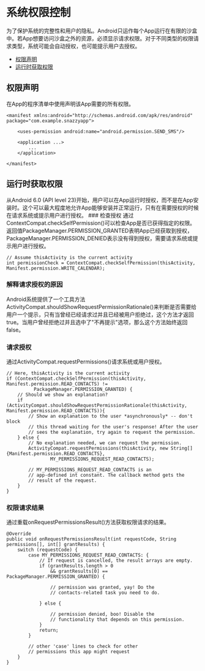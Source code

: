 # 系统权限控制
为了保护系统的完整性和用户的隐私。Android只运作每个App运行在有限的沙盒中。若App想要访问沙盒之外的资源，必须显示请求权限。对于不同类型的权限请求类型，系统可能会自动授权，也可能提示用户去授权。  
* [权限声明](#declaringPermission)  
* [运行时获取权限](#requestPermissionAtRunTime)

<h2 id="declaringPermission">权限声明</h2>
在App的程序清单中使用<uses-permission>声明该App需要的所有权限。  

```
<manifest xmlns:android="http://schemas.android.com/apk/res/android" package="com.example.snazzyapp">

    <uses-permission android:name="android.permission.SEND_SMS"/>
    
    <application ...>
        ...
    </application>

</manifest>
```

<h2 id="requestPermissionAtRunTime">运行时获取权限</h2>
从Android 6.0 (API level 23)开始，用户可以在App运行时授权，而不是在App安装时。这个可以最大程度地允许App能够安装并正常运行，只有在需要授权的时候在请求系统或提示用户进行授权。
### 检查授权
通过ContextCompat.checkSelfPermission()可以检查App是否已获得指定的权限。 返回值PackageManager.PERMISSION_GRANTED表明App已经获取到授权，PackageManager.PERMISSION_DENIED表示没有得到授权，需要请求系统或提示用户进行授权。  

```
// Assume thisActivity is the current activity
int permissionCheck = ContextCompat.checkSelfPermission(thisActivity, Manifest.permission.WRITE_CALENDAR);
```

### 解释请求授权的原因
Android系统提供了一个工具方法ActivityCompat.shouldShowRequestPermissionRationale()来判断是否需要给用户一个提示，只有当曾经已经请求过并且已经被用户拒绝过，这个方法才返回true。当用户曾经拒绝过并且选中了"不再提示"选项，那么这个方法始终返回false。
### 请求授权
通过ActivityCompat.requestPermissions()请求系统或用户授权。

```
// Here, thisActivity is the current activity
if (ContextCompat.checkSelfPermission(thisActivity, Manifest.permission.READ_CONTACTS) !=
          PackageManager.PERMISSION_GRANTED) {
    // Should we show an explanation?
    if (ActivityCompat.shouldShowRequestPermissionRationale(thisActivity, Manifest.permission.READ_CONTACTS)){
        // Show an explanation to the user *asynchronously* -- don't block
        // this thread waiting for the user's response! After the user
        // sees the explanation, try again to request the permission.
    } else {
        // No explanation needed, we can request the permission.
        ActivityCompat.requestPermissions(thisActivity, new String[]{Manifest.permission.READ_CONTACTS},
                MY_PERMISSIONS_REQUEST_READ_CONTACTS);

        // MY_PERMISSIONS_REQUEST_READ_CONTACTS is an
        // app-defined int constant. The callback method gets the
        // result of the request.
    }
}
```
### 权限请求结果
通过重载onRequestPermissionsResult()方法获取权限请求的结果。

```
@Override
public void onRequestPermissionsResult(int requestCode, String permissions[], int[] grantResults) {
    switch (requestCode) {
        case MY_PERMISSIONS_REQUEST_READ_CONTACTS: {
            // If request is cancelled, the result arrays are empty.
            if (grantResults.length > 0
                && grantResults[0] == PackageManager.PERMISSION_GRANTED) {

                // permission was granted, yay! Do the
                // contacts-related task you need to do.

            } else {

                // permission denied, boo! Disable the
                // functionality that depends on this permission.
            }
            return;
        }

        // other 'case' lines to check for other
        // permissions this app might request
    }
}
```